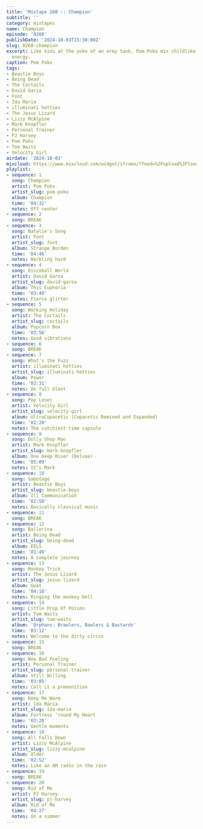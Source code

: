 ```yaml
---
title: 'Mixtape 260 :: Champion'
subtitle: ''
category: mixtapes
name: Champion
episode: '0260'
publishDate: '2024-10-03T15:30:00Z'
slug: 0260-champion
excerpt: Like kids at the yoke of an army tank, Pom Poko mix childlike glee with unstoppable
  energy.
caption: Pom Poko
tags:
- Beastie Boys
- Being Dead
- The Coctails
- David Garza
- Font
- Ida Maria
- illuminati hotties
- The Jesus Lizard
- Lizzy McAlpine
- Mark Knopfler
- Personal Trainer
- PJ Harvey
- Pom Poko
- Tom Waits
- Velocity Girl
airdate: '2024-10-03'
mixcloud: https://www.mixcloud.com/widget/iframe/?feed=%2Fupload%2Flouderthanwar%2Fthe-mixtape-260-champion-2024-10-03%2Fedit%2F&hide_artwork=1&hide_cover=1
playlist:
- sequence: 1
  song: Champion
  artist: Pom Poko
  artist_slug: pom-poko
  album: Champion
  time: '04:32'
  notes: Off center
- sequence: 2
  song: BREAK
- sequence: 3
  song: Natalie's Song
  artist: Font
  artist_slug: font
  album: Strange Burden
  time: '04:46'
  notes: Warbling hard
- sequence: 4
  song: Discoball World
  artist: David Garza
  artist_slug: david-garza
  album: This Euphoria
  time: '03:40'
  notes: Fierce glitter
- sequence: 5
  song: Working Holiday
  artist: The Coctails
  artist_slug: coctails
  album: Popcorn Box
  time: '03:56'
  notes: Good vibrations
- sequence: 6
  song: BREAK
- sequence: 7
  song: What's the Fuzz
  artist: illuminati hotties
  artist_slug: illuminati-hotties
  album: Power
  time: '02:31'
  notes: On full blast
- sequence: 8
  song: Pop Loser
  artist: Velocity Girl
  artist_slug: velocity-girl
  album: UltraCopacetic (Copacetic Remixed and Expanded)
  time: '02:28'
  notes: The catchiest time capsule
- sequence: 9
  song: Dolly Shop Man
  artist: Mark Knopfler
  artist_slug: mark-knopfler
  album: One Deep River (Deluxe)
  time: '05:09'
  notes: It’s Mark
- sequence: 10
  song: Sabotage
  artist: Beastie Boys
  artist_slug: beastie-boys
  album: Ill Communication
  time: '02:58'
  notes: Basically classical music
- sequence: 11
  song: BREAK
- sequence: 12
  song: Ballerina
  artist: Being Dead
  artist_slug: being-dead
  album: EELS
  time: '01:49'
  notes: A complete journey
- sequence: 13
  song: Monkey Trick
  artist: The Jesus Lizard
  artist_slug: jesus-lizard
  album: Goat
  time: '04:18'
  notes: Ringing the monkey bell
- sequence: 14
  song: Little Drop Of Poison
  artist: Tom Waits
  artist_slug: tom-waits
  album: 'Orphans: Brawlers, Bawlers & Bastards'
  time: '03:12'
  notes: Welcome to the dirty circus
- sequence: 15
  song: BREAK
- sequence: 16
  song: New Bad Feeling
  artist: Personal Trainer
  artist_slug: personal-trainer
  album: Still Willing
  time: '03:05'
  notes: Call it a premonition
- sequence: 17
  song: Keep Me Warm
  artist: Ida Maria
  artist_slug: ida-maria
  album: Fortress 'round My Heart
  time: '03:28'
  notes: Gentle moments
- sequence: 18
  song: All Falls Down
  artist: Lizzy McAlpine
  artist_slug: lizzy-mcalpine
  album: Older
  time: '02:52'
  notes: Like an AM radio in the rain
- sequence: 19
  song: BREAK
- sequence: 20
  song: Rid of Me
  artist: PJ Harvey
  artist_slug: pj-harvey
  album: Rid of Me
  time: '04:27'
  notes: On a simmer
---
```


